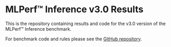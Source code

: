 # MLPerf™ Inference v3.0 Results

This is the repository containing results and code for the v3.0 version of the MLPerf™ Inference benchmark.

For benchmark code and rules please see the [GitHub repository](https://github.com/mlcommons/inference).

